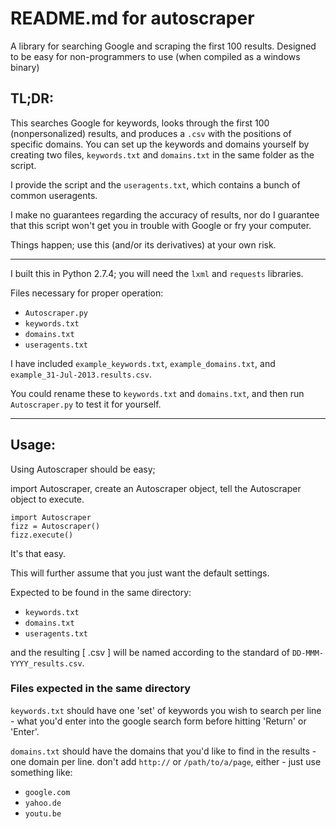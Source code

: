 # README.md for autoscraper

A library for searching Google and scraping the first 100 results.
Designed to be easy for non-programmers to use (when compiled as a windows binary)

## TL;DR:

This searches Google for keywords, looks through the first 100 (nonpersonalized) results,
and produces a `.csv` with the positions of specific domains. You can set up the keywords 
and domains yourself by creating two files, `keywords.txt` and `domains.txt` in the same
folder as the script.

I provide the script and the `useragents.txt`, which contains a bunch of common useragents.

I make no guarantees regarding the accuracy of results, nor do I guarantee that this script
won't get you in trouble with Google or fry your computer. 

Things happen; use this (and/or its derivatives) at your own risk.

----------

I built this in Python 2.7.4; you will need the `lxml` and `requests` libraries.

Files necessary for proper operation:

+ `Autoscraper.py`
+ `keywords.txt`
+ `domains.txt`
+ `useragents.txt`

I have included `example_keywords.txt`, `example_domains.txt`, and `example_31-Jul-2013.results.csv`.

You could rename these to `keywords.txt` and `domains.txt`, 
and then run `Autoscraper.py` to test it for yourself.

----------

## Usage:

Using Autoscraper should be easy;

import Autoscraper, 
create an Autoscraper object,
tell the Autoscraper object to execute.

    import Autoscraper
    fizz = Autoscraper()
    fizz.execute()

It's that easy.

This will further assume that you just want the default settings.

Expected to be found in the same directory:

+ `keywords.txt`
+ `domains.txt`
+ `useragents.txt`

and the resulting [ .csv ] will be named according to the standard of `DD-MMM-YYYY_results.csv`.

### Files expected in the same directory

`keywords.txt` should have one 'set' of keywords you wish to search per line - what you'd enter into 
  the google search form before hitting 'Return' or 'Enter'.

`domains.txt` should have the domains that you'd like to find in the results - one domain per line.
  don't add `http://` or `/path/to/a/page`, either - just use something like: 

+ `google.com`
+ `yahoo.de`
+ `youtu.be`